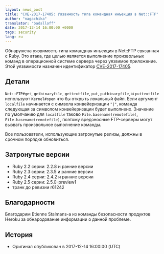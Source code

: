 ```yaml
---
layout: news_post
title: "CVE-2017-17405: Уязвимость типа командная инъекция в Net::FTP"
author: "nagachika"
translator: "badalloff"
date: 2017-12-14 16:00:00 +0000
tags: security
lang: ru
---
```


Обнаружена уязвимость типа командная инъекция в Net::FTP связанная с Ruby. 
Это атака, где целью является выполнение произвольных команд в операционной 
системе сервера через уязвимое приложение.
Этой уязвимости назначен идентификатор [CVE-2017-17405](http://cve.mitre.org/cgi-bin/cvename.cgi?name=CVE-2017-17405).

## Детали

`Net::FTP#get`, `getbinaryfile`, `gettextfile`, `put`, `putbinaryfile`, и
`puttextfile` используют `Kernel#open` что бы открыть локальный файл. 
Если аргумент `localfile` начинается с символа конвейеризации `"|"`, команда 
следующая за символом конвейеризации будет выполнено.
Значение по умолчанию для `localfile` таково `File.basename(remotefile)`, 
`File.basename(remotefile)`, поэтому вредоносные FTP-серверы могут вызвать 
произвольное выполнение команды.

Все пользователи, использующие затронутые релизы, должны в срочном порядке
обновиться.

## Затронутые версии

* Ruby 2.2 серии: 2.2.8 и ранние версии
* Ruby 2.3 серии: 2.3.5 и ранние версии
* Ruby 2.4 серии: 2.4.2 и ранние версии
* Ruby 2.5 серии: 2.5.0-preview1
* транк до ревизии r61242

## Благодарности

Благодарим Etienne Stalmans-а из команды безопасности продуктов Heroku 
за обнародование информации о данной проблеме.

## История

* Оригинал опубликован в 2017-12-14 16:00:00 (UTC)
